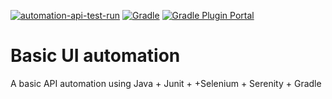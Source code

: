 [![automation-api-test-run](https://github.com/eataborda/serenity-gradle-java-junit/actions/workflows/automation-api-test-run.yml/badge.svg)](https://github.com/eataborda/serenity-gradle-java-junit/actions/workflows/automation-api-test-run.yml)
[![Gradle](https://img.shields.io/badge/Gradle-7.4.2-blue)](https://gradle.org/releases/)
[![Gradle Plugin Portal](https://img.shields.io/badge/serenity.gralde.plugin-3.2.5-blue)](https://plugins.gradle.org/plugin/net.serenity-bdd.serenity-gradle-plugin/3.2.5)

# Basic UI automation 
A basic API automation using Java + Junit + +Selenium + Serenity + Gradle